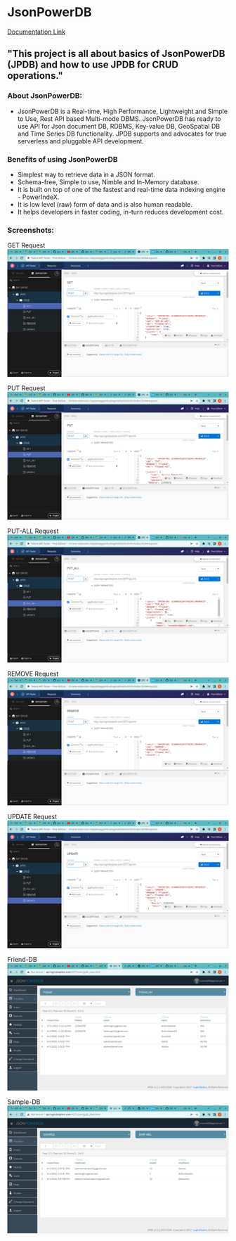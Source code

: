# JsonPowerDB 

[Documentation Link](http://login2explore.com/jpdb/docs.html)

## "This project is all about basics of JsonPowerDB (JPDB) and how to use JPDB for CRUD operations." 
### About JsonPowerDB:

- JsonPowerDB is a Real-time, High Performance, Lightweight and Simple to Use, Rest API based Multi-mode DBMS. JsonPowerDB has ready to use API for Json document DB, RDBMS, Key-value DB, GeoSpatial DB and Time Series DB functionality. JPDB supports and advocates for true serverless and pluggable API development.

### Benefits of using JsonPowerDB

- Simplest way to retrieve data in a JSON format.
- Schema-free, Simple to use, Nimble and In-Memory database.
- It is built on top of one of the fastest and real-time data indexing engine - PowerIndeX.
- It is low level (raw) form of data and is also human readable.
- It helps developers in faster coding, in-turn reduces development cost.

### Screenshots:

GET Request
![GET-Request](https://github.com/samrat-coder/JsonPowerDB/blob/master/images/Screenshot_2022-04-01_16-48-53.png)

PUT Request
![PUT-Request](https://github.com/samrat-coder/JsonPowerDB/blob/master/images/Screenshot1_2022-01-29_11-13-42.png)

PUT-ALL Request
![PUT-ALL Request](https://github.com/samrat-coder/JsonPowerDB/blob/master/images/Screenshot2_2022-04-01_16-52-50.png)

REMOVE Request
![REMOVE Request](https://github.com/samrat-coder/JsonPowerDB/blob/master/images/Screenshot3_2022-04-01_16-53-09.png)

UPDATE Request
![UPDATE Request](https://github.com/samrat-coder/JsonPowerDB/blob/master/images/Screenshot4_2022-04-01_16-53-30.png)

Friend-DB
![Friend-DB](https://github.com/samrat-coder/JsonPowerDB/blob/master/images/Screenshot5_2022-04-01_16-54-06.png)

Sample-DB
![Sample-DB](https://github.com/samrat-coder/JsonPowerDB/blob/master/images/Screenshot6_2022-04-01_16-54-40.png)




